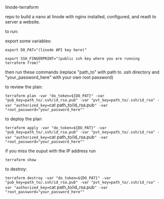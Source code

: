 linode-terraform

repo to build a nano at linode with nginx installed, configured, and readt to server a website.


to run:

export some variables:

`export DO_PAT="(linode API key here)"`


`export SSH_FINGERPRINT="(public ssh key where you are running terraform from)"`


then run these commands (replace "path_to" with path to .ssh directory and "your_password_here" with your own root password)

to review the plan:

`terraform plan -var "do_token=${DO_PAT}" -var "pub_key=path_to/.ssh/id_rsa.pub" -var "pvt_key=path_to/.ssh/id_rsa" -var "authorized_key=`cat path_to/id_rsa.pub`" -var "root_password="your_password_here""
`

to deploy the plan

`terraform apply -var "do_token=${DO_PAT}" -var "pub_key=path_to/.ssh/id_rsa.pub" -var "pvt_key=path_to/.ssh/id_rsa" -var "authorized_key=`cat path_to/id_rsa.pub`" -var "root_password="your_password_here""
`

if you miss the ouput with the IP address run

`terraform show`

to destroy:

`terraform destroy -var "do_token=${DO_PAT}" -var "pub_key=path_to/.ssh/id_rsa.pub" -var "pvt_key=path_to/.ssh/id_rsa" -var "authorized_key=`cat path_to/id_rsa.pub`" -var "root_password="your_password_here""
`
